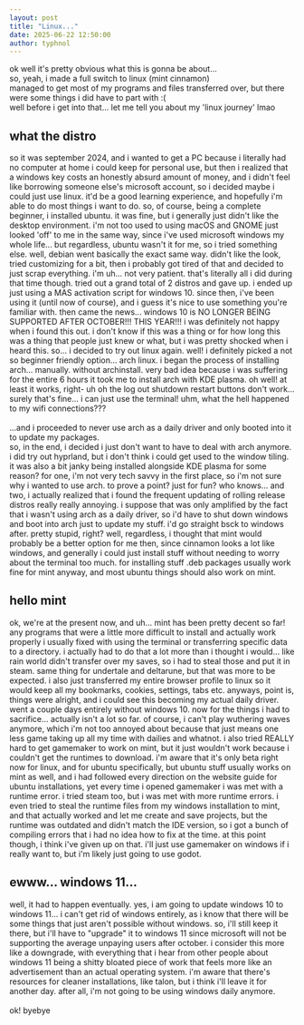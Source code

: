 ```yaml
---
layout: post
title: "Linux..."
date: 2025-06-22 12:50:00
author: typhnol
---
```


ok well it's pretty obvious what this is gonna be about... 
<br>
so, yeah, i made a full switch to linux (mint cinnamon)
<br>
managed to get most of my programs and files transferred over, but there were some things i did have to part with :(
<br>
well before i get into that... let me tell you about my 'linux journey' lmao
<br>
## what the distro
so it was september 2024, and i wanted to get a PC because i literally had no computer at home i could keep for personal use, but then i realized that a windows key costs an honestly absurd amount of money, and i didn't feel like borrowing someone else's microsoft account, so i decided maybe i could just use linux. it'd be a good learning experience, and hopefully i'm able to do most things i want to do. so, of course, being a complete beginner, i installed ubuntu. it was fine, but i generally just didn't like the desktop environment. i'm not too used to using macOS and GNOME just looked 'off' to me in the same way, since i've used microsoft windows my whole life... but regardless, ubuntu wasn't it for me, so i tried something else. well, debian went basically the exact same way. didn't like the look, tried customizing for a bit, then i probably got tired of that and decided to just scrap everything. i'm uh... not very patient. that's literally all i did during that time though. tried out a grand total of 2 distros and gave up. i ended up just using a MAS activation script for windows 10. since then, i've been using it (until now of course), and i guess it's nice to use something you're familiar with. then came the news... windows 10 is NO LONGER BEING SUPPORTED AFTER OCTOBER!!! THIS YEAR!!! i was definitely not happy when i found this out. i don't know if this was a thing or for how long this was a thing that people just knew or what, but i was pretty shocked when i heard this. so... i decided to try out linux again. well! i definitely picked a not so beginner friendly option... arch linux. i began the process of installing arch... manually. without archinstall. very bad idea because i was suffering for the entire 6 hours it took me to install arch with KDE plasma. oh well! at least it works, right- uh oh the log out shutdown restart buttons don't work... surely that's fine... i can just use the terminal! uhm, what the hell happened to my wifi connections??? 
<br>
<br>
...and i proceeded to never use arch as a daily driver and only booted into it to update my packages. 
<br>
so, in the end, i decided i just don't want to have to deal with arch anymore. i did try out hyprland, but i don't think i could get used to the window tiling. it was also a bit janky being installed alongside KDE plasma for some reason? for one, i'm not very tech savvy in the first place, so i'm not sure why i wanted to use arch. to prove a point? just for fun? who knows... and two, i actually realized that i found the frequent updating of rolling release distros really really annoying. i suppose that was only amplified by the fact that i wasn't using arch as a daily driver, so i'd have to shut down windows and boot into arch just to update my stuff. i'd go straight bsck to windows after. pretty stupid, right? well, regardless, i thought that mint would probably be a better option for me then, since cinnamon looks a lot like windows, and generally i could just install stuff without needing to worry about the terminal too much. for installing stuff .deb packages usually work fine for mint anyway, and most ubuntu things should also work on mint.
## hello mint
ok, we're at the present now, and uh... mint has been pretty decent so far! any programs that were a little more difficult to install and actually work properly i usually fixed with using the terminal or transferring specific data to a directory. i actually had to do that a lot more than i thought i would... like rain world didn't transfer over my saves, so i had to steal those and put it in steam. same thing for undertale and deltarune, but that was more to be expected. i also just transferred my entire browser profile to linux so it would keep all my bookmarks, cookies, settings, tabs etc. anyways, point is, things were alright, and i could see this becoming my actual daily driver. went a couple days entirely without windows 10. now for the things i had to sacrifice... actually isn't a lot so far. of course, i can't play wuthering waves anymore, which i'm not too annoyed about because that just means one less game taking up all my time with dailies and whatnot. i also tried REALLY hard to get gamemaker to work on mint, but it just wouldn't work because i couldn't get the runtimes to download. i'm aware that it's only beta right now for linux, and for ubuntu specifically, but ubuntu stuff usually works on mint as well, and i had followed every direction on the website guide for ubuntu installations, yet every time i opened gamemaker i was met with a runtime error. i tried steam too, but i was met with more runtime errors. i even tried to steal the runtime files from my windows installation to mint, and that actually worked and let me create and save projects, but the runtime was outdated and didn't match the IDE version, so i got a bunch of compiling errors that i had no idea how to fix at the time. at this point though, i think i've given up on that. i'll just use gamemaker on windows if i really want to, but i'm likely just going to use godot. 
## ewww... windows 11...
well, it had to happen eventually. yes, i am going to update windows 10 to windows 11... i can't get rid of windows entirely, as i know that there will be some things that just aren't possible without windows. so, i'll still keep it there, but i'll have to "upgrade" it to windows 11 since microsoft will not be supporting the average unpaying users after october. i consider this more like a downgrade, with everything that i hear from other people about windows 11 being a shitty bloated piece of work that feels more like an advertisement than an actual operating system. i'm aware that there's resources for cleaner installations, like talon, but i think i'll leave it for another day. after all, i'm not going to be using windows daily anymore.
<br>
<br>
ok! byebye

